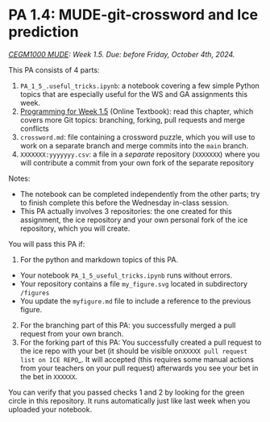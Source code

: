 # PA 1.4: MUDE-git-crossword and Ice prediction
*[CEGM1000 MUDE](http://mude.citg.tudelft.nl/): Week 1.5. Due: before Friday, October 4th, 2024.*

This PA consists of 4 parts:

1. `PA_1_5_.useful_tricks.ipynb`: a notebook covering a few simple Python topics that are especially useful for the WS and GA assignments this week.
2. [Programming for Week 1.5](https://mude.citg.tudelft.nl/2024/book/programming/week_1_5.html) (Online Textbook): read this chapter, which covers more Git topics: branching, forking, pull requests and merge conflicts
3. `crossword.md`: file containing a crossword puzzle, which you will use to work on a separate branch and merge commits into the `main` branch.
4. `XXXXXXX:yyyyyyy.csv`: a file in a _separate_ repository (`XXXXXXX`) where you will contribute a commit from your own fork of the separate repository

Notes:
- The notebook can be completed independently from the other parts; try to finish complete this before the Wednesday in-class session.
- This PA actually involves 3 repositories: the one created for this assignment, the ice repository and your own personal fork of the ice repository, which you will create.

You will pass this PA if:
1. For the python and markdown topics of this PA.
  - Your notebook `PA_1_5_useful_tricks.ipynb` runs without errors.
  - Your repository contains a file `my_figure.svg` located in subdirectory `/figures`
  - You update the `myfigure.md` file to include a reference to the previous figure.
2. For the branching part of this PA: you successfully merged a pull request from your own branch.
3. For the forking part of this PA: You successfully created a pull request to the ice repo with your bet (it should be visible on`XXXXX pull request list on ICE REPO`_. It will accepted (this requires some manual actions from your teachers on your pull request) afterwards you see your bet in the bet in `XXXXXX`.

You can verify that you passed checks 1 and 2 by looking for the green circle in this repository. It runs automatically just like last week when you uploaded your notebook.